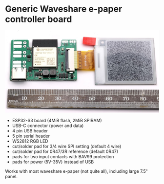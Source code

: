 # Generic Waveshare e-paper controller board

![Board with 1.54" e-paper](../../Manual/With154.jpg)

- ESP32-S3 board (4MiB flash, 2MiB SPIRAM)
- USB-C connector (power and data)
- 4 pin USB header
- 5 pin serial header
- WS2812 RGB LED
- cut/solder pad for 3/4 wire SPI setting (default 4 wire)
- cut/solder pad for 0R47/3R reference (default 0R47)
- pads for two input contacts with BAV99 protection
- pads for power (5V-35V) instead of USB

Works with most waveshare e-paper (not quite all), including large 7.5" panel.
